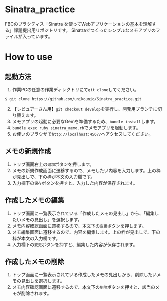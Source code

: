 # Sinatra_practice
FBCのプラクティス「Sinatra を使ってWebアプリケーションの基本を理解する」課題提出用リポジトリです。
Sinatraでつくったシンプルなメモアプリのファイルが入っています。

# How to use
## 起動方法
1. 作業PCの任意の作業ディレクトリにて`git clone`してください。
```
$ git clone https://github.com/unikounio/Sinatra_practice.git
```
2. 【レビュアーさん用】`git checkout develop`を実行し、開発用ブランチに切り替えます。
3. メモアプリの起動に必要なGemを準備するため、`bundle install`します。
4. `bundle exec ruby sinatra_memo.rb`でメモアプリを起動します。
5. お使いのブラウザで`http://localhost:4567/`へアクセスしてください。
## メモの新規作成
1. トップ画面右上の`追加`ボタンを押します。
2. メモの新規作成画面に遷移するので、メモしたい内容を入力します。上の枠が見出しで、下の枠が本文の入力欄です。
3. 入力欄下の`保存`ボタンを押すと、入力した内容が保存されます。
## 作成したメモの編集
1. トップ画面に一覧表示されている「作成したメモの見出し」から、「編集したいメモの見出し」を選択します。
2. メモ内容確認画面に遷移するので、本文下の`変更`ボタンを押します。
3. メモ編集画面に遷移するので、内容を編集します。上の枠が見出しで、下の枠が本文の入力欄です。
4. 入力欄下の`変更`ボタンを押すと、編集した内容が保存されます。
## 作成したメモの削除
1. トップ画面に一覧表示されている作成したメモの見出しから、削除したいメモの見出しを選択します。
2. メモ内容確認画面に遷移するので、本文下の`削除`ボタンを押すと、該当のメモが削除されます。
